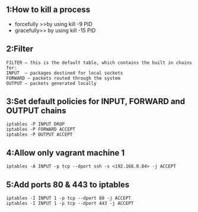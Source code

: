 ## 1:How to kill a process

 - forcefully >>by using kill -9 PID
- gracefully>> by using kill -15 PID

## 2:Filter
```
FILTER – this is the default table, which contains the built in chains for: 
INPUT  – packages destined for local sockets 
FORWARD – packets routed through the system 
OUTPUT – packets generated locally
```

## 3:Set default policies for INPUT, FORWARD and OUTPUT chains
```
iptables -P INPUT DROP
iptables -P FORWARD ACCEPT
iptables -P OUTPUT ACCEPT
```
## 4:Allow only vagrant machine 1
```
iptables -A INPUT -p tcp --dport ssh -s <192.168.0.84> -j ACCEPT
```

## 5:Add ports 80 & 443 to iptables
```
iptables -I INPUT 1 -p tcp --dport 80 -j ACCEPT
iptables -I INPUT 1 -p tcp --dport 443 -j ACCEPT
